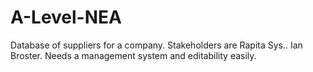 # A-Level-NEA

Database of suppliers for a company. Stakeholders are Rapita Sys.. Ian Broster. Needs a management system and editability easily.
